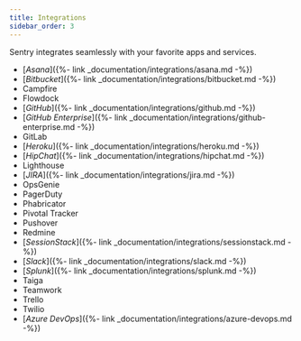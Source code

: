```yaml
---
title: Integrations
sidebar_order: 3
---
```


Sentry integrates seamlessly with your favorite apps and services.

-   [_Asana_]({%- link _documentation/integrations/asana.md -%})
-   [_Bitbucket_]({%- link _documentation/integrations/bitbucket.md -%})
-   Campfire
-   Flowdock
-   [_GitHub_]({%- link _documentation/integrations/github.md -%})
-   [_GitHub Enterprise_]({%- link _documentation/integrations/github-enterprise.md -%})
-   GitLab
-   [_Heroku_]({%- link _documentation/integrations/heroku.md -%})
-   [_HipChat_]({%- link _documentation/integrations/hipchat.md -%})
-   Lighthouse
-   [_JIRA_]({%- link _documentation/integrations/jira.md -%})
-   OpsGenie
-   PagerDuty
-   Phabricator
-   Pivotal Tracker
-   Pushover
-   Redmine
-   [_SessionStack_]({%- link _documentation/integrations/sessionstack.md -%})
-   [_Slack_]({%- link _documentation/integrations/slack.md -%})
-   [_Splunk_]({%- link _documentation/integrations/splunk.md -%})
-   Taiga
-   Teamwork
-   Trello
-   Twilio
-   [_Azure DevOps_]({%- link _documentation/integrations/azure-devops.md -%})

